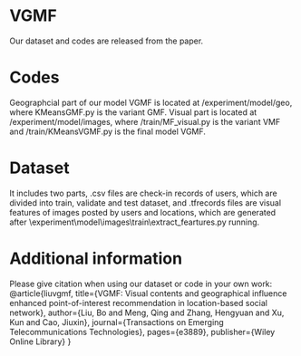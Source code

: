 # VGMF
Our dataset and codes are released from the paper.
# Codes
Geographcial part of our model VGMF is located at /experiment/model/geo, where KMeansGMF.py is the variant GMF.
Visual part is located at /experiment/model/images, where /train/MF_visual.py is the variant VMF and /train/KMeansVGMF.py is the final model VGMF.
# Dataset
It includes two parts,
.csv files are check-in records of users, which are divided into train, validate and test dataset, and .tfrecords files are visual features of images posted by users and locations, which are generated after \experiment\model\images\train\extract_feartures.py running.
# Additional information
Please give citation when using our dataset or code in your own work:
@article{liuvgmf,
  title={VGMF: Visual contents and geographical influence enhanced point-of-interest recommendation in location-based social network},
  author={Liu, Bo and Meng, Qing and Zhang, Hengyuan and Xu, Kun and Cao, Jiuxin},
  journal={Transactions on Emerging Telecommunications Technologies},
  pages={e3889},
  publisher={Wiley Online Library}
}

